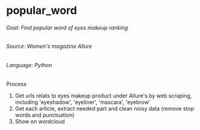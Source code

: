 # popular_word

###### Goal: Find popular word of eyes makeup ranking
###### Source: Women's magazine Allure
###### Language: Python

Process
1. Get urls relats to eyes makeup product under Allure's by web scraping, including 'eyeshadow', 'eyeliner', 'mascara', 'eyebrow'
2. Get each article, extract needed part and clean noisy data (remove stop words and punctuation)
3. Show on wordcloud
